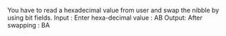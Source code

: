 You have to read a hexadecimal value from user and swap the nibble by using bit fields.
Input : 
Enter hexa-decimal value :  AB
Output: 
After swapping : BA

